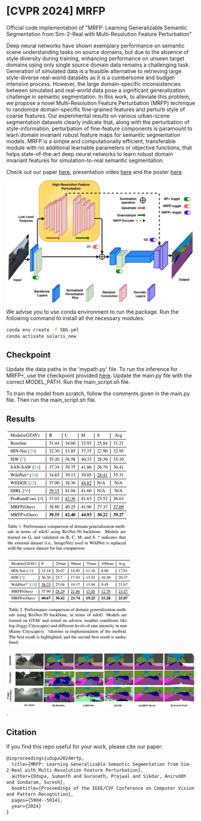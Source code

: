 # [CVPR 2024] MRFP
Official code implementation of "MRFP: Learning Generalizable Semantic Segmentation from Sim-2-Real with Multi-Resolution Feature Perturbation"

Deep neural networks have shown exemplary performance on semantic scene understanding tasks on source domains, but due to the absence of style diversity during training, enhancing performance on unseen target domains using only single source domain data remains a challenging task. Generation of simulated data is a feasible alternative to retrieving large style-diverse real-world datasets as it is a cumbersome and budget-intensive process. However, the large domain-specific inconsistencies between simulated and real-world data pose a significant generalization challenge in semantic segmentation. In this work, to alleviate this problem, we propose a novel Multi-Resolution Feature Perturbation (MRFP) technique to randomize domain-specific fine-grained features and perturb style of coarse features. Our experimental results on various urban-scene segmentation datasets clearly indicate that, along with the perturbation of style-information, perturbation of fine-feature components is paramount to learn domain invariant robust feature maps for semantic segmentation models. MRFP is a simple and computationally efficient, transferable module with no additional learnable parameters or objective functions, that helps state-of-the-art deep neural networks to learn robust domain invariant features for simulation-to-real semantic segmentation.

Check out our paper [here](https://openaccess.thecvf.com/content/CVPR2024/papers/Udupa_MRFP_Learning_Generalizable_Semantic_Segmentation_from_Sim-2-Real_with_Multi-Resolution_Feature_CVPR_2024_paper.pdf), presentation video [here](https://www.youtube.com/watch?v=63sYr5LoHvo) and the poster [here](https://cvpr.thecvf.com/media/PosterPDFs/CVPR%202024/29708.png?t=1717342777.2902172).

![MRFP_based_architecture](https://github.com/airl-iisc/MRFP/blob/main/pngs/arch.png)

We advise you to use conda environment to run the package. Run the following command to install all the necessary modules:

```sh
conda env create -f SDG.yml 
conda activate solaris_new
```
## Checkpoint
Update the data paths in the 'mypath.py' file.
To run the inference for MRFP+, use the checkpoint provided [here](https://drive.google.com/file/d/1lYDR4bjBUmrUqyTZDpLJDZTRzBiCgtC2/view?usp=sharing). Update the main.py file with the correct MODEL_PATH. Run the main_script.sh file.


To train the model from scratch, follow the comments given in the main.py file. Then run the main_script.sh file.

## Results
![Main Results](https://github.com/airl-iisc/MRFP/blob/main/pngs/mrfp_maintable.png)


![Adverse Weather Results](https://github.com/airl-iisc/MRFP/blob/main/pngs/mrfp_table2.png)

![Qualitative_results](https://github.com/airl-iisc/MRFP/blob/main/pngs/Screenshot_final.png).


## Citation 

If you find this repo useful for your work, please cite our paper:

```shell
@inproceedings{udupa2024mrfp,
  title={MRFP: Learning Generalizable Semantic Segmentation from Sim-2-Real with Multi-Resolution Feature Perturbation},
  author={Udupa, Sumanth and Gurunath, Prajwal and Sikdar, Aniruddh and Sundaram, Suresh},
  booktitle={Proceedings of the IEEE/CVF Conference on Computer Vision and Pattern Recognition},
  pages={5904--5914},
  year={2024}
}
```

